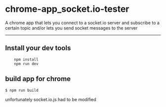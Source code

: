 # chrome-app_socket.io-tester
A chrome app that lets you connect to a socket.io server and subscribe to a 
certain topic and/or lets you send socket messages to the server

---

## Install your dev tools
````
	npm install
	npm run dev
````



## build app for chrome
`$ npm run build`

unfortunately socket.io.js had to be modified